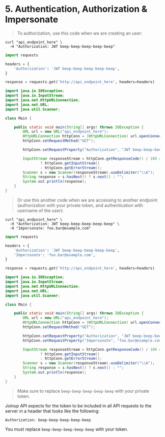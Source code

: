 # 5. Authentication, Authorization & Impersonate

> To authorization, use this code when we are creating an user:


```shell
curl "api_endpoint_here" \
  -H "Authorization: JWT beep-beep-beep-beep-beep"
```

```python
import requests

headers = {
    'Authorization': 'JWT beep-beep-beep-beep-beep',
}

response = requests.get('http://api_endpoint_here', headers=headers)
```

```java
import java.io.IOException;
import java.io.InputStream;
import java.net.HttpURLConnection;
import java.net.URL;
import java.util.Scanner;

class Main {

	public static void main(String[] args) throws IOException {
		URL url = new URL("api_endpoint_here");
		HttpURLConnection httpConn = (HttpURLConnection) url.openConnection();
		httpConn.setRequestMethod("GET");

		httpConn.setRequestProperty("Authorization", "JWT beep-beep-beep-beep-beep");

		InputStream responseStream = httpConn.getResponseCode() / 100 == 2
				? httpConn.getInputStream()
				: httpConn.getErrorStream();
		Scanner s = new Scanner(responseStream).useDelimiter("\\A");
		String response = s.hasNext() ? s.next() : "";
		System.out.println(response);
	}
}
```
> Or use this another code when we are accessing to another endpoint (authorization with your private token, and authentication with username of the user):

```shell
curl "api_endpoint_here" \
  -H "Authorization: JWT beep-beep-beep-beep-beep" \
  -H "Impersonate: foo.bar@example.com"
```
```python
import requests

headers = {
    'Authorization': 'JWT beep-beep-beep-beep-beep',
    'Impersonate': 'foo.bar@example.com',
}

response = requests.get('http://api_endpoint_here', headers=headers)
```

```java
import java.io.IOException;
import java.io.InputStream;
import java.net.HttpURLConnection;
import java.net.URL;
import java.util.Scanner;

class Main {

	public static void main(String[] args) throws IOException {
		URL url = new URL("api_endpoint_here");
		HttpURLConnection httpConn = (HttpURLConnection) url.openConnection();
		httpConn.setRequestMethod("GET");

		httpConn.setRequestProperty("Authorization", "JWT beep-beep-beep-beep-beep");
		httpConn.setRequestProperty("Impersonate", "foo.bar@example.com");

		InputStream responseStream = httpConn.getResponseCode() / 100 == 2
				? httpConn.getInputStream()
				: httpConn.getErrorStream();
		Scanner s = new Scanner(responseStream).useDelimiter("\\A");
		String response = s.hasNext() ? s.next() : "";
		System.out.println(response);
	}
}
```

> Make sure to replace `beep-beep-beep-beep-beep` with your private token.

Joinup API expects for the token to be included in all API requests to the server in a header that looks like the following:

`Authorization: beep-beep-beep-beep-beep`

<aside class="notice">
You must replace <code>beep-beep-beep-beep-beep</code> with your token.
</aside>